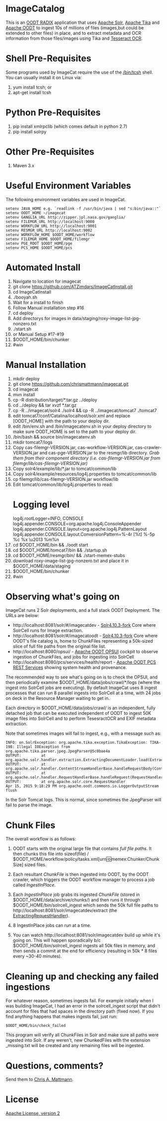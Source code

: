 ImageCatalog 
============

This is an [OODT RADIX](https://cwiki.apache.org/confluence/display/OODT/RADiX+Powered+By+OODT)
application that uses [Apache Solr](http://lucene.apache.org/solr/),
[Apache Tika](http://tika.apache.org) and [Apache OODT](http://oodt.apache.org) 
to ingest 10s of millions of files (images,but could be extended to other files) 
in place, and to extract metadata and OCR information from those files/images using 
Tika and [Tesseract OCR](https://wiki.apache.org/tika/TikaOCR).

Shell Pre-Requisites
====================
Some programs used by ImageCat require the use of the [/bin/tcsh](https://en.wikipedia.org/wiki/Tcsh)
shell. You can usually install it on Linux via:

1. yum install tcsh; or
2. apt-get install tcsh

Python Pre-Requisites
=====================
1. pip install xmlrpclib (which comes default in python 2.7)
2. pip install solrpy

Other Pre-Requisites
====================
1. Maven 3.x

Useful Environment Variables
============================
The following environment variables are used in ImageCat.

```
setenv JAVA_HOME e.g. `readlink -f /usr/bin/java | sed "s:bin/java::"`
setenv OODT_HOME ~/imagecat
setenv GANGLIA_URL http://zipper.jpl.nasa.gov/ganglia/
setenv FILEMGR_URL http://localhost:9000
setenv WORKFLOW_URL http://localhost:9001
setenv RESMGR_URL http://localhost:9002
setenv WORKFLOW_HOME $OODT_HOME/workflow
setenv FILEMGR_HOME $OODT_HOME/filemgr
setenv PGE_ROOT $OODT_HOME/pge
setenv PCS_HOME $OODT_HOME/pcs
```
Automated Install
=================
1. Navigate to location for imagecat
2. git clone https://github.com/ATZimdars/ImageCatInstall.git
3. cd ImageCatInstall
4. ./booyah.sh
5. Wait for a install to finish
6. Follow Manual installation step #16
7. cd deploy
7. Add directorys for images in data/staging/roxy-image-list-jpg-nonzero.txt
7. ./start.sh 
8. or Manual Setup #17-#19
9. $OODT_HOME/bin/chunker
10. #win


Manual Installation 
===================
1. mkdir deploy 
2. git clone https://github.com/chrismattmann/imagecat.git 
3. cd imagecat 
4. mvn install 
5. cp -R distribution/target/*.tar.gz ../deploy 
6. cd ../deploy && tar xvzf *.tar.gz 
7. cp -R ../imagecat/solr4 ./solr4 && cp -R ../imagecat/tomcat7 ./tomcat7
8. edit tomcat7/conf/Catalina/localhost/solr.xml and replace [OODT_HOME] with the path to your deploy dir.
9. edit /bin/env.sh and /bin/imagecatenv.sh in your deploy directory to make sure OODT_HOME is set to the path to your deploy dir.
10. /bin/bash && source bin/imagecatenv.sh
11. mkdir tomcat7/logs
12. Copy cas-filemgr-VERSION.jar, cas-workflow-VERSION.jar, cas-crawler-VERSION.jar and cas-pge-VERSION.jar to the resmgr/lib directory. *Grab them from their component directory (i.e. cas-filemgr-VERSION.jar from filemgr/lib/cas-filemgr-VERSION.jar)*
13. Copy solr4/example/lib/*.jar to tomcat/common/lib
14. Copy solr4/example/resources/log4j.properties to tomcat/common/lib
15. cp filemgr/lib/cas-filemgr-VERSION.jar workflow/lib
16. Edit tomcat/common/lib/log4j.properties to read:  
    #  Logging level                                                                                                                                                              
    log4j.rootLogger=INFO, CONSOLE
    log4j.appender.CONSOLE=org.apache.log4j.ConsoleAppender
    log4j.appender.CONSOLE.layout=org.apache.log4j.PatternLayout
    log4j.appender.CONSOLE.layout.ConversionPattern=%-4r [%t] %-5p %c %x \u2013 %m%n
17. cd $OODT_HOME/bin && ./oodt start 
18. cd $OODT_HOME/tomcat7/bin && ./startup.sh 
19. cd $OODT_HOME/resmgr/bin/ && ./start-memex-stubs 
20. download roxy-image-list-jpg-nonzero.txt and place it in $OODT_HOME/data/staging 
21. $OODT_HOME/bin/chunker 
22. #win

Observing what's going on
=========================
ImageCat runs 2 Solr deployments, and a full stack OODT Deployment. 
The URLs are below:

* http://localhost:8081/solr/#/imagecatdev - [Solr4.10.3-fork](https://issues.apache.org/jira/browse/SOLR-7139) Core where SolrCell runs for Image extraction.
* http://localhost:8081/solr/#/imagecatoodt - [Solr4.10.3-fork](https://issues.apache.org/jira/browse/SOLR-7139) Core where OODT's file catalog is, home to ChunkFiles representing a 50k-sized slice of full file paths from the original file list.
* http://localhost:8080/opsui/ - [Apache OODT OPSUI](https://cwiki.apache.org/confluence/display/OODT/Quick+Start+for+PCS+OPSUI) cockpit to observe ingestion of ChunkFiles, and jobs for ingesting into SolrCell
* http://localhost:8080/pcs/services/health/report - [Apache OODT PCS REST Services](https://cwiki.apache.org/confluence/display/OODT/OODT+REST+Services) showing system health and provenance.

The recommended way to see what's going on is to check the OPSUI, and
then periodically examine $OODT_HOME/data/jobs/crawl/*/logs (where the ingest
into SolrCell jobs are executing). By default ImageCat uses 8 ingest processes
that can run 8 parallel ingests into SolrCell at a time, with 24 jobs on deck
in the Resource Manager waiting to get in.

Each directory in $OODT_HOME/data/jobs/crawl/ is an independent, fully detached
job that can be executed independent of OODT to ingest 50K image files into 
SolrCell and to perform TesesractOCR and EXIF metadata extraction.

Note that sometimes images will fail to ingest, e.g., with a message such
as:

```
INFO: on.SolrException: org.apache.tika.exception.TikaException: TIKA-198: Illegal IOException from org.apache.tika.parser.jpeg.JpegParser@5c0bae4a
OUTPUT:         at org.apache.solr.handler.extraction.ExtractingDocumentLoader.load(ExtractingDocumentLoader.java:225)
OUTPUT:         at org.apache.solr.handler.ContentStreamHandlerBase.handleRequestBody(ContentStreamHandlerBase.java:74)
OUTPUT:         at org.apache.solr.handler.RequestHandlerBase.handleRequest(RequestHandlerBase.java:135)
OUTPUT:         at org.apache.solr.core.RequestHandler
Apr 15, 2015 9:18:29 PM org.apache.oodt.commons.io.LoggerOutputStream flush
```

In the Solr Tomcat logs. This is normal, since sometimes the JpegParser will fail 
to parse the image.

Chunk Files
===========

The overall workflow is as follows:

1. OODT starts with the original large file that contains *full file paths*. It
then chunks this file into sizeof(file) / 
$OODT_HOME/workflow/policy/tasks.xml[urn:id:memex:Chunker/ChunkSize] sized files.

2. Each resultant _ChunkFile_ is then ingested into OODT, by the 
OODT crawler, which triggers the OODT workflow manager to process
a job called _IngestInPlace_.

3. Each _IngestInPlace_ job grabs its ingested _ChunkFile_ (stored in
$OODT_HOME/data/archive/chunks/) and then runs it through
$OODT_HOME/bin/solrcell_ingest which sends the 50k full file paths to 
http://localhost:8081/solr/imagecatdev/extract (the 
[ExtractingRequestHandler](https://wiki.apache.org/solr/ExtractingRequestHandler)).

4. 8 IngestInPlace jobs can run at a time.

5. You can watch http://localhost:8081/solr/imagecatdev build up while it's
going on. This will happen sporadically b/c $OODT_HOME/bin/solrcell_ingest
ingests all 50k files in memory, and then sends a commit at the end for
efficiency (resulting in 50k * 8 files every ~30-40 minutes).

Cleaning up and checking any failed ingestions
==============================================
For whatever reason, sometimes ingests fail. For example initially when
I was building ImageCat, I had an error in the solrcell_ingest script
that didn't account for files that had spaces in the directory path
(fixed now). If you find anything happens that makes ingests fail, just
run:

``$OODT_HOME/bin/check_failed`` 

This program will verify all ChunkFiles in Solr and make sure all paths
were ingested into Solr. If any weren't, new ChunkedFiles with the extension
_missing.txt will be created and any remaining files will be ingested.

Questions, comments?
===================
Send them to [Chris A. Mattmann](mailto:chris.a.mattmann@jpl.nasa.gov).

License
=======
[Apache License, version 2](http://www.apache.org/licenses/LICENSE-2.0)

